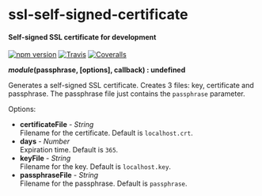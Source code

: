 ssl-self-signed-certificate
===========================

#### Self-signed SSL certificate for development ####

[![npm version][npm-version-image]][npm-url]
[![Travis][travis-image]][travis-url]
[![Coveralls][coveralls-image]][coveralls-url]

___module_(passphrase, [options], callback) : undefined__

Generates a self-signed SSL certificate. Creates 3 files: key, certificate and passphrase. The passphrase file just contains the `passphrase` parameter.

Options:

- __certificateFile__ - _String_  
  Filename for the certificate. Default is `localhost.crt`.
- __days__ - _Number_  
  Expiration time. Default is `365`.
- __keyFile__ - _String_  
  Filename for the key. Default is `localhost.key`.
- __passphraseFile__ - _String_  
  Filename for the passphrase. Default is `passphrase`.

[npm-version-image]: https://img.shields.io/npm/v/ssl-self-signed-certificate.svg?style=flat
[npm-url]: https://npmjs.org/package/ssl-self-signed-certificate
[travis-image]: https://img.shields.io/travis/gagle/node-ssl-self-signed-certificate.svg?style=flat
[travis-url]: https://travis-ci.org/gagle/node-ssl-self-signed-certificate
[coveralls-image]: https://img.shields.io/coveralls/gagle/node-ssl-self-signed-certificate.svg?style=flat
[coveralls-url]: https://coveralls.io/r/gagle/node-ssl-self-signed-certificate
